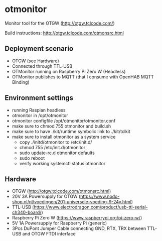 # otmonitor
Monitor tool for the OTGW (http://otgw.tclcode.com/)

Build instructions: http://otgw.tclcode.com/otmonsrc.html

## Deployment scenario
* OTGW (see Hardware)
* Connected through TTL-USB
* OTMonitor running on Raspberry PI Zero W (Headless)
* OTMonitor publishes to MQTT (that I consume with OpenHAB MQTT Binding)

## Environment settings
* running Raspian headless
* otmonitor in /opt/otmonitor
* otmonitor configfile /opt/otmonitor/otmonitor.conf
* make sure to chmod 755 otmonitor and build.sh
* make sure to have ./kit/runtime symbolic link to ./kit/tclkit
* make sure to install otmonitor as a system service 
   * copy ./initd/otmonitor to /etc/init.d/
   * chmod 755 /etc/init.d/otmonitor
   * sudo update-rc.d otmonitor defaults  
   * sudo reboot
   * verify working systemctl status otmonitor

## Hardware
* OTGW (http://otgw.tclcode.com/otmonsrc.html)
* 20V 3A Powersupply for OTGW (https://www.nodo-shop.nl/nl/voedingen/201-universele-voeding-9-24v.html)
* TTL-USB (https://www.electrodragon.com/product/usb-ttl-serial-ch340-board/)
* Raspberry Pi Zero W (https://www.raspberrypi.org/pi-zero-w/)
* 5V 1A Powersupply for Raspberry Pi (generic)
* 3Pcs DuPont Jumper Cable connecting GND, RTX, TRX between TTL-USB and OTGW FTDI interface
